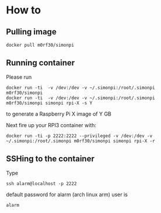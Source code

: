 # How to

## Pulling image
```
docker pull m0rf30/simonpi
```

## Running container

Please run
```
docker run -ti  -v /dev:/dev -v ~/.simonpi:/root/.simonpi m0rf30/simonpi
docker run -ti  -v /dev:/dev -v ~/.simonpi:/root/.simonpi m0rf30/simonpi simonpi rpi-X -s Y
```
to generate a Raspberry Pi X image of Y GB

Next fire up your RPI3 container with:
```
docker run -ti -p 2222:2222 --privileged -v /dev:/dev -v ~/.simonpi:/root/.simonpi m0rf30/simonpi simonpi rpi-X -r
```

## SSHing to the container

Type
```
ssh alarm@localhost -p 2222
```
default password for alarm (arch linux arm) user is
```
alarm
```
